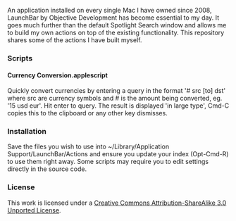 An application installed on every single Mac I have owned since 2008, LaunchBar by Objective Development has become essential to my day. It goes much further than the default Spotlight Search window and allows me to build my own actions on top of the existing functionality. This repository shares some of the actions I have built myself.

### Scripts

#### Currency Conversion.applescript

Quickly convert currencies by entering a query in the format '# src [to] dst' where src are currency symbols and # is the amount being converted, eg. '15 usd eur'. Hit enter to query. The result is displayed 'in large type', Cmd-C copies this to the clipboard or any other key dismisses.

### Installation

Save the files you wish to use into ~/Library/Application Support/LaunchBar/Actions and ensure you update your index (Opt-Cmd-R) to use them right away. Some scripts may require you to edit settings directly in the source code.  

### License

This work is licensed under a [Creative Commons Attribution-ShareAlike 3.0 Unported License](http://creativecommons.org/licenses/by-sa/3.0/).

